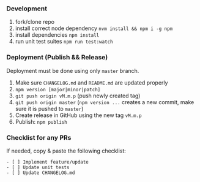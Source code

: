 ### Development

1. fork/clone repo
2. install correct node dependency `nvm install && npm i -g npm`
3. install dependencies `npm install`
4. run unit test suites `npm run test:watch`

### Deployment (Publish && Release)

Deployment must be done using only `master` branch.

1. Make sure `CHANGELOG.md` and `README.md` are updated properly
2. `npm version [major|minor|patch]`
3. `git push origin vM.m.p` (push newly created tag)
4. `git push origin master` (`npm version ...` creates a new commit, make sure it is pushed to `master`)
5. Create release in GitHub using the new tag `vM.m.p`
6. Publish: `npm publish`

### Checklist for any PRs

If needed, copy & paste the following checklist:

```
- [ ] Implement feature/update
- [ ] Update unit tests
- [ ] Update CHANGELOG.md
```
